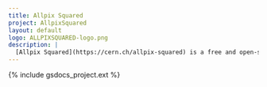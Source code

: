 ```yaml
---
title: Allpix Squared
project: AllpixSquared
layout: default
logo: ALLPIXSQUARED-logo.png
description: |
  [Allpix Squared](https://cern.ch/allpix-squared) is a free and open-source simulation framework for silicon tracker and vertex detectors written in modern C++. The goal of the Allpix Squared framework is to provide a complete and easy-to-use package for simulating the performance of detectors from incident ionizing radiation until the digitization of hits in the detector chip.
---
```


{% include gsdocs_project.ext %}
